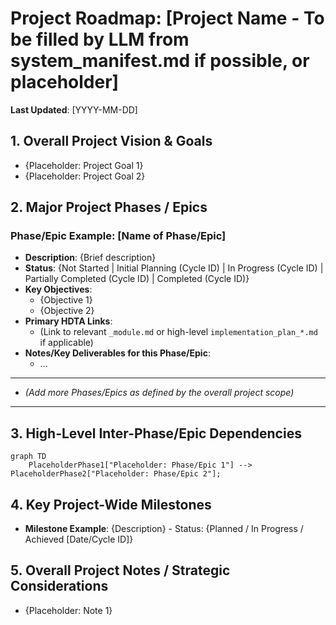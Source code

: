 # Project Roadmap: [Project Name - To be filled by LLM from system_manifest.md if possible, or placeholder]

**Last Updated**: [YYYY-MM-DD] <!-- To be updated each time the roadmap is modified -->

## 1. Overall Project Vision & Goals
<!-- Briefly derived from system_manifest.md - high-level purpose. To be populated during initial creation if roadmap is new. -->
*   {Placeholder: Project Goal 1}
*   {Placeholder: Project Goal 2}

## 2. Major Project Phases / Epics
<!-- 
This section should outline the main phases or large-scale epics of the project. 
For each phase/epic, provide a brief description, its current status, and links to more detailed planning documents if they exist.
Initially populated based on system_manifest.md and dependency analysis if roadmap is new.
The Dispatcher will update this section based on completed strategy cycles.
-->

### Phase/Epic Example: [Name of Phase/Epic]
*   **Description**: {Brief description}
*   **Status**: {Not Started | Initial Planning (Cycle ID) | In Progress (Cycle ID) | Partially Completed (Cycle ID) | Completed (Cycle ID)}
*   **Key Objectives**:
    *   {Objective 1}
    *   {Objective 2}
*   **Primary HDTA Links**: 
    *   (Link to relevant `_module.md` or high-level `implementation_plan_*.md` if applicable)
*   **Notes/Key Deliverables for this Phase/Epic**:
    *   ...

---
*   *(Add more Phases/Epics as defined by the overall project scope)*
---

## 3. High-Level Inter-Phase/Epic Dependencies
<!-- Optional: Use Mermaid or a list to show major dependencies between the phases/epics if helpful. Can be populated from initial dependency visualization. -->
```mermaid
graph TD
    PlaceholderPhase1["Placeholder: Phase/Epic 1"] --> PlaceholderPhase2["Placeholder: Phase/Epic 2"];
```

## 4. Key Project-Wide Milestones
<!-- List major, overarching project milestones. Initially populated if evident from high-level docs/dependencies. Include target/actual completion. -->
*   **Milestone Example**: {Description} - Status: {Planned / In Progress / Achieved [Date/Cycle ID]}

## 5. Overall Project Notes / Strategic Considerations
<!-- High-level notes relevant to the entire project's execution or long-term strategy. -->
*   {Placeholder: Note 1}

<!-- 
Instructions for Strategy Phase (Dispatcher Step 8 - Updating this Roadmap):
- When a strategy cycle completes planning for specific areas:
  1. Identify which Phase/Epic(s) in this roadmap the cycle's work contributes to.
  2. Update the 'Status' of the relevant Phase/Epic(s) (e.g., "In Progress (Cycle [CycleID])", "Partially Completed (Cycle [CycleID])").
  3. Add/update 'Key Objectives' or 'Notes/Key Deliverables' within the Phase/Epic section to summarize the cycle's planned contribution.
  4. Add links under 'Primary HDTA Links' to the newly created/updated Implementation Plans from that cycle.
  5. If the cycle planned out a new major Phase/Epic not yet listed, add it to section 2.
  6. Update 'Key Project-Wide Milestones' if the cycle's work impacts them.
  7. Update the 'Last Updated' date at the top of this document.
-->
